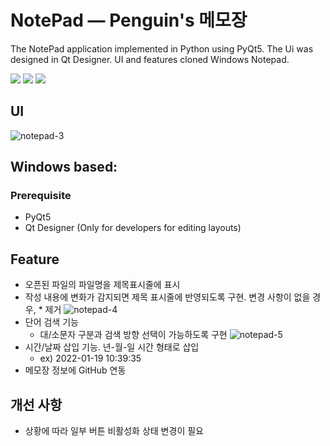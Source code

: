 # NotePad — Penguin's 메모장
The NotePad application implemented in Python using PyQt5. The Ui was designed in Qt Designer.
UI and features cloned Windows Notepad.

<a href="https://www.python.org">
<img src="https://img.shields.io/badge/Python3+-3776AB?style=flat&logo=PYTHON&logoColor=white&link=https://www.python.org/"></a>
<a href="https://www.anaconda.com">
<img src="https://img.shields.io/badge/Anaconda-44A833?style=flat&logo=Anaconda&logoColor=white&link=https://www.anaconda.com/"></a>
<a href="https://qt-brandbook.webflow.io">
<img src="https://img.shields.io/badge/Qt-41CD52?style=flat&logo=Qt&logoColor=white&link=https://qt-brandbook.webflow.io/"></a>

## UI
![notepad-3](https://user-images.githubusercontent.com/69224744/149991487-602cc4a0-16a7-42be-aaa2-0d7bf65658ee.gif)


## Windows based:
### Prerequisite
- PyQt5
- Qt Designer (Only for developers for editing layouts)

## Feature
- 오픈된 파일의 파일명을 제목표시줄에 표시
- 작성 내용에 변화가 감지되면 제목 표시줄에 반영되도록 구현. 변경 사항이 없을 경우, * 제거
  ![notepad-4](https://user-images.githubusercontent.com/69224744/149991499-834cd048-4f40-43c0-a248-ecc15363f557.gif)
- 단어 검색 기능
  - 대/소문자 구분과 검색 방향 선택이 가능하도록 구현
  ![notepad-5](https://user-images.githubusercontent.com/69224744/150146594-4ceaeeb9-9ef8-4dfb-9bb8-09f823824b32.gif)
- 시간/날짜 삽입 기능. 년-월-일 시간 형태로 삽입
  - ex) 2022-01-19 10:39:35
- 메모장 정보에 GitHub 연동


## 개선 사항
- 상황에 따라 일부 버튼 비활성화 상태 변경이 필요
